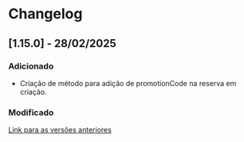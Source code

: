 # Changelog

## [1.15.0] - 28/02/2025

### Adicionado
- Criação de método para adição de promotionCode na reserva em criação.

### Modificado


[Link para as versões anteriores](/docs/pt-br/change-log/readme.history.md)
